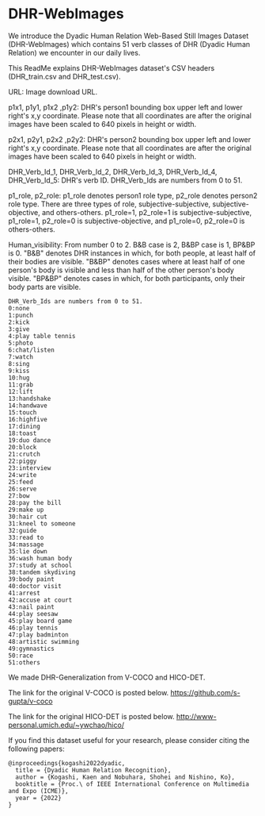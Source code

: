 # DHR-WebImages
We introduce the Dyadic Human Relation Web-Based Still Images Dataset (DHR-WebImages) which contains 51 verb classes of DHR (Dyadic Human Relation) we encounter in our daily lives.

This ReadMe explains DHR-WebImages dataset's CSV headers (DHR_train.csv and DHR_test.csv).

URL: Image download URL.

p1x1,	p1y1,	p1x2 ,p1y2: DHR's person1 bounding box upper left and lower right's x,y coordinate. Please note that all coordinates are after the original images have been scaled to 640 pixels in height or width.

p2x1,	p2y1,	p2x2 ,p2y2: DHR's person2 bounding box upper left and lower right's x,y coordinate. Please note that all coordinates are after the original images have been scaled to 640 pixels in height or width.

DHR_Verb_Id_1,	DHR_Verb_Id_2,	DHR_Verb_Id_3, DHR_Verb_Id_4, DHR_Verb_Id_5: DHR's verb ID. DHR_Verb_Ids are numbers from 0 to 51.

p1_role, p2_role: p1_role denotes person1 role type, p2_role denotes person2 role type. There are three types of role, subjective-subjective, subjective-objective, and others-others. p1_role=1, p2_role=1 is subjective-subjective, p1_role=1, p2_role=0 is subjective-objective, and p1_role=0, p2_role=0 is others-others.

Human_visibility: From number 0 to 2. B&B case is 2, B&BP case is 1, BP&BP is 0. "B&B" denotes DHR instances in which, for both people, at least half of their bodies are visible. "B&BP" denotes cases where at least half of one person's body is visible and less than half of the other person's body visible. "BP&BP" denotes cases in which, for both participants, only their body parts are visible.
~~~~~~~~~~~~~~~~~~~~~~~~~~~~~~~~~~~~~~~~~~~~~
DHR_Verb_Ids are numbers from 0 to 51.
0:none
1:punch
2:kick
3:give
4:play table tennis
5:photo
6:chat/listen
7:watch
8:sing
9:kiss
10:hug
11:grab
12:lift
13:handshake
14:handwave
15:touch
16:highfive
17:dining
18:toast
19:duo dance
20:block
21:crutch
22:piggy
23:interview
24:write
25:feed
26:serve
27:bow
28:pay the bill 
29:make up
30:hair cut
31:kneel to someone
32:guide
33:read to
34:massage
35:lie down
36:wash human body
37:study at school
38:tandem skydiving
39:body paint
40:doctor visit
41:arrest
42:accuse at court
43:nail paint
44:play seesaw
45:play board game
46:play tennis
47:play badminton
48:artistic swimming
49:gymnastics
50:race
51:others

~~~~~~~~~~~~~~~~~~~~~~~~~~~~~~~~~~~~~~~~~~~~~

We made DHR-Generalization from V-COCO and HICO-DET.

The link for the original V-COCO is posted below.
https://github.com/s-gupta/v-coco

The link for the original HICO-DET is posted below.
http://www-personal.umich.edu/~ywchao/hico/


If you find this dataset useful for your research, please consider citing the following papers:
~~~~~~~~~~~~~~~~~~~~~~~~~~~~~~~~~~~~~~~~~~~~~
@inproceedings{kogashi2022dyadic,
  title = {Dyadic Human Relation Recognition},
  author = {Kogashi, Kaen and Nobuhara, Shohei and Nishino, Ko},
  booktitle = {Proc.\ of IEEE International Conference on Multimedia and Expo (ICME)},
  year = {2022}
}
